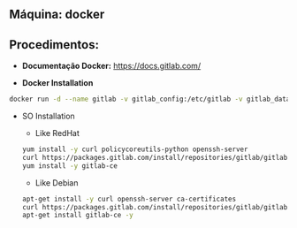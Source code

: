 Máquina: docker
---------------

Procedimentos:
--------------

* **Documentação Docker:** https://docs.gitlab.com/

* **Docker Installation**
```bash
docker run -d --name gitlab -v gitlab_config:/etc/gitlab -v gitlab_data:/var/opt/gitlab -p 8080:80 --restart=always gitlab/gitlab-ce
```

* SO Installation
   - Like RedHat
   ```bash
   yum install -y curl policycoreutils-python openssh-server
   curl https://packages.gitlab.com/install/repositories/gitlab/gitlab-ee/script.rpm.sh | bash
   yum install -y gitlab-ce
   ```

   - Like Debian
   ```bash
   apt-get install -y curl openssh-server ca-certificates
   curl https://packages.gitlab.com/install/repositories/gitlab/gitlab-ee/script.deb.sh | bash
   apt-get install gitlab-ce -y
   ```
